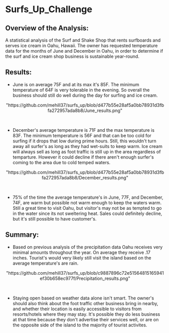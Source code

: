 # Surfs_Up_Challenge 

## Overview of the Analysis:
A statistical analysis of the Surf and Shake Shop that rents surfboards and serves ice cream in Oahu, Hawaii. The owner has requested temperature data for the months of June and December in Oahu, in order to determine if the surf and ice cream shop business is sustainable year-round.

## Results:

- June is on average 75F and at its max it's 85F. The minimum temperature of 64F is very tolerable in the evening. So overall the business should still do well during the day for surfing and ice cream.

<p align="center">
"https://github.com/mehill37/surfs_up/blob/d477b55e28af5a0bb78931d3fbfa272957ada8b8/June_results.png"
</p><br/>

- December's average temperature is 71F and the max temperature is 83F. The minimum temperature is 56F and that can be too cold for surfing if it drops that low during prime hours. Still, this wouldn't turn away all surfer's as long as they had wet-suits to keep warm. Ice cream will always sell as long as foot traffic is still up in the area regardless of temparture. However it could decline if there aren't enough surfer's coming to the area due to cold temped waters.

<p align="center">
"https://github.com/mehill37/surfs_up/blob/d477b55e28af5a0bb78931d3fbfa272957ada8b8/December_results.png"
</p><br/>

- 75% of the time the average temperature's in June, 77F, and December, 74F, are warm but possible not warm enough to keep the waters warm. Still a great time to visit Oahu, but visitor's may not be as tempted to go in the water since its not sweltering heat. Sales could definitely decline, but it's still possible to have customer's.


## Summary: 

- Based on previous analysis of the precipitation data Oahu receives very minimal amounts throughout the year. On average they receive .17 inches. Tourist's would very likely still visit the island based on the average temperature's are rain. 

<p align="center">
"https://github.com/mehill37/surfs_up/blob/c9887896c72e51564815165941ef30b658ec977f/Precipitation_results.png"
</p><br/>

- Staying open based on weather data alone isn't smart. The owner's should also think about the foot traffic other business bring in nearby, and whether their location is easily accessible to visitors from resorts/hotels where they may stay. It's possible they do less business at that time because they don't advertise their services well, or are on the opposite side of the island to the majority of tourist activites.
